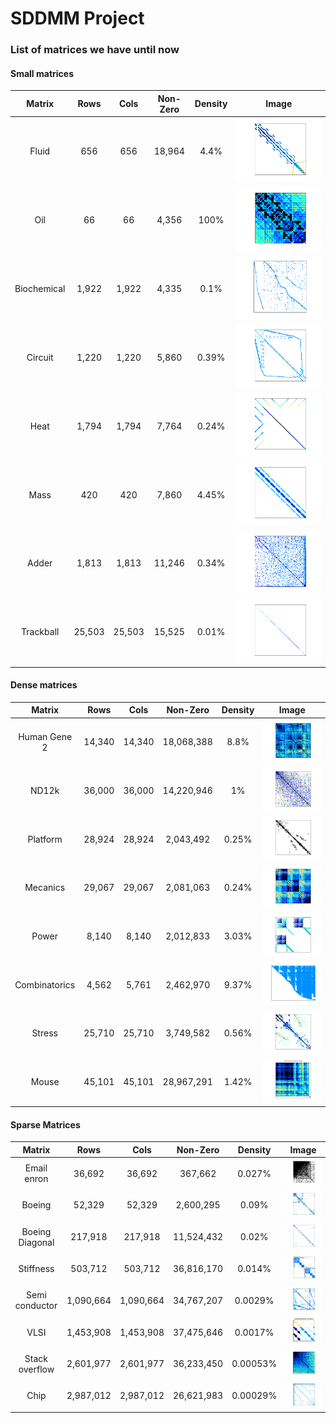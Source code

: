 # SDDMM Project

### List of matrices we have until now

#### Small matrices

|   Matrix    |    Rows     |   Cols   |  Non-Zero  | Density |                 Image                  |
|:-----------:|:-----------:|:--------:|:----------:|:-------:|:--------------------------------------:|
|    Fluid    |     656     |     656     |  	18,964 |  4.4%   |    <img src="./images/fluid.png" />    |
|     Oil     |     	66     |  	66  |  	4,356 |  100%   |     <img src="./images/oil.png" />     |
| Biochemical |      	 	1,922      |   	1,922 |  	4,335 |  0.1%   | <img src="./images/biochemical.png" /> |
|   Circuit   |  	 	1,220  |  	1,220 |  	5,860 |  0.39%  |   <img src="./images/circuit.png" />   |
|    Heat     |  	  	1,794  |  	1,794  |  	7,764 |  0.24%  |    <img src="./images/heat.png" />     |
|    Mass     |  	  	420  | 420  |  	 	7,860 |  4.45%  |    <img src="./images/mass.png" />     |
|    Adder    | 	  	1,813  |  1,813  |  	 	11,246 |  0.34%  |    <img src="./images/adder.png" />    |
|  Trackball  |  	   	25,503  |   	25,503  |  	 	15,525 |  0.01%  |  <img src="./images/trackball.png" />  |


#### Dense matrices

|    Matrix     |    Rows    |   Cols   |  Non-Zero  | Density |                  Image                   |
|:-------------:|:----------:|:--------:|:----------:|:-------:|:----------------------------------------:|
| Human Gene 2  |   14,340   |  14,340  | 18,068,388 |  8.8%   |  <img src="./images/human_gene2.png" />  |
|     ND12k     |   36,000   |  36,000  | 14,220,946 |   1%    |     <img src="./images/nd12k.png" />     |
|   Platform    |  	28,924   |  28,924  | 2,043,492 |  0.25%  |   <img src="./images/platform.png" />    |
|   Mecanics    |  	 29,067  |  29,067  | 2,081,063 |  0.24%  |   <img src="./images/mecanics.png" />    |
|     Power     |  	  	8,140  |   	8,140  |  	2,012,833 |  3.03%  |     <img src="./images/power.png" />     |
| Combinatorics |  	  	4,562  |  5,761  |  	2,462,970 |  9.37%  | <img src="./images/combinatorics.png" /> |
|    Stress     |  	  	25,710 | 25,710  |  	3,749,582 |  0.56%  |    <img src="./images/stress.png" />     |
|     Mouse     |  	  45,101 | 45,101  |  	 	28,967,291 |  1.42%  |     <img src="./images/mouse.png" />     |


#### Sparse Matrices

|     Matrix      |   Rows    |   Cols    |  Non-Zero  | Density  |                   Image                    |
|:---------------:|:---------:|:---------:|:----------:|:--------:|:------------------------------------------:|
|   Email enron   |  36,692   |  36,692   |  367,662   |  0.027%  |   <img src="./images/email-enron.png" />   |
|     Boeing      |  52,329   |  52,329   | 2,600,295  |  0.09%   |     <img src="./images/boeing.png" />      |
| Boeing Diagonal |  217,918  |  217,918  | 11,524,432 |  0.02%   | <img src="./images/boeing_diagonal.png" /> |
|    Stiffness    |  503,712  |  503,712  | 36,816,170 |  0.014%  |    <img src="./images/stiffness.png" />    |
| Semi conductor  | 1,090,664 | 1,090,664 | 34,767,207 | 0.0029%  |     <img src="./images/stokes.png" />      |
|      VLSI       | 1,453,908 | 1,453,908 | 37,475,646 | 0.0017%  |      <img src="./images/vlsi.png" />       |
| Stack overflow  | 2,601,977 | 2,601,977 | 36,233,450 | 0.00053% |  <img src="./images/stackoverflow.png" />  |
|      Chip       | 2,987,012 | 2,987,012 | 26,621,983 | 0.00029% |      <img src="./images/chip.png" />       |

